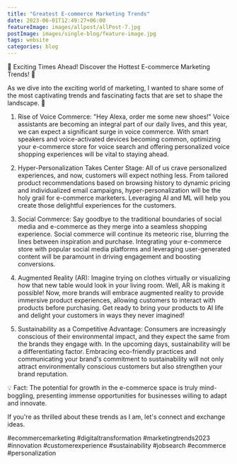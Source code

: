 ```yaml
---
title: "Greatest E-commerce Marketing Trends"
date: 2023-06-01T12:49:27+06:00
featureImage: images/allpost/allPost-7.jpg
postImage: images/single-blog/feature-image.jpg
tags: website
categories: blog
---
```


🌟 Exciting Times Ahead! Discover the Hottest E-commerce Marketing Trends! 🌟

As we dive into the exciting world of marketing, I wanted to share some of the most captivating trends and fascinating facts that are set to shape the landscape. 🚀

1) Rise of Voice Commerce: "Hey Alexa, order me some new shoes!" Voice assistants are becoming an integral part of our daily lives, and this year, we can expect a significant surge in voice commerce. With smart speakers and voice-activated devices becoming common, optimizing your e-commerce store for voice search and offering personalized voice shopping experiences will be vital to staying ahead.

2) Hyper-Personalization Takes Center Stage: All of us crave personalized experiences, and now, customers will expect nothing less. From tailored product recommendations based on browsing history to dynamic pricing and individualized email campaigns, hyper-personalization will be the holy grail for e-commerce marketers. Leveraging AI and ML will help you create those delightful experiences for the customers.

3) Social Commerce: Say goodbye to the traditional boundaries of social media and e-commerce as they merge into a seamless shopping experience. Social commerce will continue its meteoric rise, blurring the lines between inspiration and purchase. Integrating your e-commerce store with popular social media platforms and leveraging user-generated content will be paramount in driving engagement and boosting conversions.

4) Augmented Reality (AR): Imagine trying on clothes virtually or visualizing how that new table would look in your living room. Well, AR is making it possible! Now, more brands will embrace augmented reality to provide immersive product experiences, allowing customers to interact with products before purchasing. Get ready to bring your products to AI life and delight your customers in ways they never imagined!

5) Sustainability as a Competitive Advantage: Consumers are increasingly conscious of their environmental impact, and they expect the same from the brands they engage with. In the upcoming days, sustainability will be a differentiating factor. Embracing eco-friendly practices and communicating your brand's commitment to sustainability will not only attract environmentally conscious customers but also strengthen your brand reputation.

💡 Fact: The potential for growth in the e-commerce space is truly mind-boggling, presenting immense opportunities for businesses willing to adapt and innovate.

If you're as thrilled about these trends as I am, let's connect and
exchange ideas.

#ecommercemarketing #digitaltransformation #marketingtrends2023 #innovation #customerexperience #sustainability #jobsearch #ecommerce #personalization

